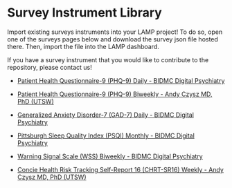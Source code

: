 # Survey Instrument Library

Import existing surveys instruments into your LAMP project! To do so, open one of the surveys pages below and download the survey json file hosted there. Then, import the file into the LAMP dashboard.

If you have a survey instrument that you would like to contribute to the repository, please contact us!

- <a target="_blank" href="assets/phq9.json">Patient Health Questionnaire-9 (PHQ-9) Daily - BIDMC Digital Psychiatry</a>

- <a target="_blank" href="assets/phq9_biweekly.json">Patient Health Questionnaire-9 (PHQ-9) Biweekly - Andy Czysz MD, PhD (UTSW)</a> 

- <a target="_blank" href="assets/gad7.json"> Generalized Anxiety Disorder-7 (GAD-7) Daily - BIDMC Digital Psychiatry</a>

- <a target="_blank" href="assets/psqi.json"> Pittsburgh Sleep Quality Index (PSQI) Monthly - BIDMC Digital Psychiatry</a>

- <a target="_blank" href="assets/wss.json"> Warning Signal Scale (WSS) Biweekly - BIDMC Digital Psychiatry</a>

- <a target="_blank" href="assets/chrt-sr16.json">Concie Health Risk Tracking Self-Report 16 (CHRT-SR16) Weekly - Andy Czysz MD, PhD (UTSW)</a>
